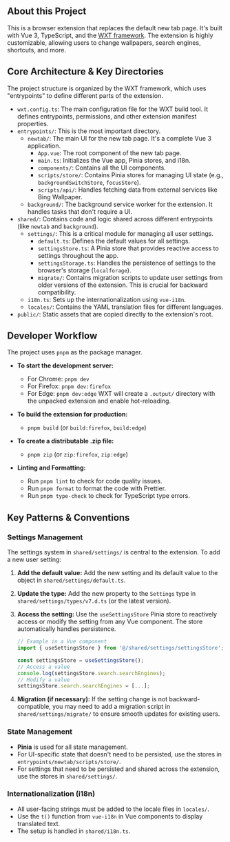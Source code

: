 ## About this Project

This is a browser extension that replaces the default new tab page. It's built with Vue 3, TypeScript, and the [WXT framework](https://wxt.dev/). The extension is highly customizable, allowing users to change wallpapers, search engines, shortcuts, and more.

## Core Architecture & Key Directories

The project structure is organized by the WXT framework, which uses "entrypoints" to define different parts of the extension.

- `wxt.config.ts`: The main configuration file for the WXT build tool. It defines entrypoints, permissions, and other extension manifest properties.
- `entrypoints/`: This is the most important directory.
  - `newtab/`: The main UI for the new tab page. It's a complete Vue 3 application.
    - `App.vue`: The root component of the new tab page.
    - `main.ts`: Initializes the Vue app, Pinia stores, and i18n.
    - `components/`: Contains all the UI components.
    - `scripts/store/`: Contains Pinia stores for managing UI state (e.g., `backgroundSwitchStore`, `focusStore`).
    - `scripts/api/`: Handles fetching data from external services like Bing Wallpaper.
  - `background/`: The background service worker for the extension. It handles tasks that don't require a UI.
- `shared/`: Contains code and logic shared across different entrypoints (like `newtab` and `background`).
  - `settings/`: This is a critical module for managing all user settings.
    - `default.ts`: Defines the default values for all settings.
    - `settingsStore.ts`: A Pinia store that provides reactive access to settings throughout the app.
    - `settingsStorage.ts`: Handles the persistence of settings to the browser's storage (`localforage`).
    - `migrate/`: Contains migration scripts to update user settings from older versions of the extension. This is crucial for backward compatibility.
  - `i18n.ts`: Sets up the internationalization using `vue-i18n`.
  - `locales/`: Contains the YAML translation files for different languages.
- `public/`: Static assets that are copied directly to the extension's root.

## Developer Workflow

The project uses `pnpm` as the package manager.

- **To start the development server:**
  - For Chrome: `pnpm dev`
  - For Firefox: `pnpm dev:firefox`
  - For Edge: `pnpm dev:edge`
    WXT will create a `.output/` directory with the unpacked extension and enable hot-reloading.

- **To build the extension for production:**
  - `pnpm build` (or `build:firefox`, `build:edge`)

- **To create a distributable .zip file:**
  - `pnpm zip` (or `zip:firefox`, `zip:edge`)

- **Linting and Formatting:**
  - Run `pnpm lint` to check for code quality issues.
  - Run `pnpm format` to format the code with Prettier.
  - Run `pnpm type-check` to check for TypeScript type errors.

## Key Patterns & Conventions

### Settings Management

The settings system in `shared/settings/` is central to the extension. To add a new user setting:

1.  **Add the default value:** Add the new setting and its default value to the object in `shared/settings/default.ts`.
2.  **Update the type:** Add the new property to the `Settings` type in `shared/settings/types/v7.d.ts` (or the latest version).
3.  **Access the setting:** Use the `useSettingsStore` Pinia store to reactively access or modify the setting from any Vue component. The store automatically handles persistence.

    ```typescript
    // Example in a Vue component
    import { useSettingsStore } from '@/shared/settings/settingsStore';

    const settingsStore = useSettingsStore();
    // Access a value
    console.log(settingsStore.search.searchEngines);
    // Modify a value
    settingsStore.search.searchEngines = [...];
    ```

4.  **Migration (if necessary):** If the setting change is not backward-compatible, you may need to add a migration script in `shared/settings/migrate/` to ensure smooth updates for existing users.

### State Management

- **Pinia** is used for all state management.
- For UI-specific state that doesn't need to be persisted, use the stores in `entrypoints/newtab/scripts/store/`.
- For settings that need to be persisted and shared across the extension, use the stores in `shared/settings/`.

### Internationalization (i18n)

- All user-facing strings must be added to the locale files in `locales/`.
- Use the `t()` function from `vue-i18n` in Vue components to display translated text.
- The setup is handled in `shared/i18n.ts`.
